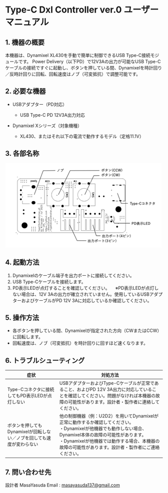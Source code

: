 # Type-C Dxl Controller ver.0 ユーザーマニュアル

## 1. 機器の概要

本機器は、Dynamixel XL430を手動で簡単に制御できるUSB Type-C接続モジュールです。
Power Delivery（以下PD）で12V3Aの出力が可能なUSB Type-Cケーブルの接続ですぐに起動し、ボタンを押している間、Dynamixelを時計回り／反時計回りに回転、回転速度はノブ（可変抵抗）で調整可能です。


## 2. 必要な機器

- USBアダプター（PD対応）
  - USB Type-C PD 12V3A出力対応

- Dynamixel Xシリーズ（対象機種）
  - XL430、またはそれ以下の電流で動作するモデル（定格11.1V）

## 3. 各部名称
<img src="/TypeCDxlController_v0_Part_Names.png" width="500">

## 4. 起動方法

1. Dynamixelのケーブル端子を出力ポートに接続してください。
2. USB Type-Cケーブルを接続します。
3. PD表示LEDが点灯することを確認してください。
   　※PD表示LEDが点灯しない場合は、12V 3Aの出力が確立されていません。使用しているUSBアダプターおよびケーブルがPD 12V 3Aに対応しているか確認してください。

## 5. 操作方法

- 各ボタンを押している間、Dynamixelが指定された方向（CWまたはCCW）に回転します。
- 回転速度は、ノブ（可変抵抗）を時計回りに回すほど速くなります。

## 6. トラブルシューティング

| 症状 | 対処方法 |
| --- | --- |
| Type-Cコネクタに接続してもPD表示LEDが点灯しない| USBアダプターおよびType-Cケーブルが正常であること、およびPD 12V 3A出力に対応していることを確認してください。問題がなければ本機器の故障の可能性があります。設計者・製作者に連絡してください。|
| ボタンを押してもDynamixelが回転しない／ノブを回しても速度が変わらない | 他の制御機器（例：U2D2）を用いてDynamixelが正常に動作するか確認してください。<br>・Dynamixelが他機器でも動作しない場合、Dynamixel本体の故障の可能性があります。<br>・Dynamixelが他機器では動作する場合、本機器の故障の可能性があります。設計者・製作者にご連絡ください。|

## 7. 問い合わせ先
設計者 MasaYasuda Email : masayasuda137@gmail.com
